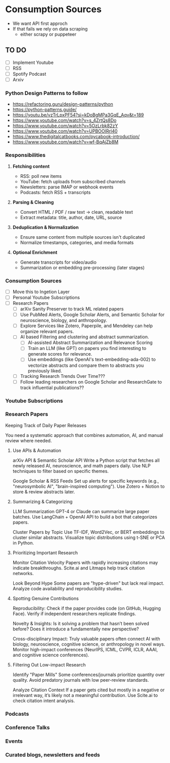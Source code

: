 # Consumption Sources

- We want API first approch 
- If that fails we rely on data scraping
    - either scrapy or puppeteer
 
## TO DO
- [ ] Implement Youtube
- [ ] RSS
- [ ] Spotify Podcast
- [ ] Arxiv
 
### Python Design Patterns to follow
- https://refactoring.guru/design-patterns/python
- https://python-patterns.guide/
- https://youtu.be/vzTrLpxPF54?si=kDoBgMPa3GqE_Aqv&t=189
- https://www.youtube.com/watch?v=s_4ZrtQs8Do
- https://www.youtube.com/watch?v=5OzLrbk82zY
- https://www.youtube.com/watch?v=UPBOOIRrl40
- https://www.thedigitalcatbooks.com/pycabook-introduction/
- https://www.youtube.com/watch?v=wf-BqAjZb8M

### Responsibilities

1.  **Fetching content**
    -   RSS: poll new items
    -   YouTube: fetch uploads from subscribed channels
    -   Newsletters: parse IMAP or webhook events
    -   Podcasts: fetch RSS + transcripts

2.  **Parsing & Cleaning**
    -   Convert HTML / PDF / raw text → clean, readable text
    -   Extract metadata: title, author, date, URL, source

3.  **Deduplication & Normalization**
    -   Ensure same content from multiple sources isn't duplicated
    -   Normalize timestamps, categories, and media formats

4.  **Optional Enrichment**
    -   Generate transcripts for video/audio
    -   Summarization or embedding pre-processing (later stages)

### Consumption Sources
- [ ] Move this to Ingetion Layer
- [ ] Personal Youtube Subscriptions
- [ ] Research Papers
  - [ ] arXiv Sanity Preserver to track ML related papers
  - [ ] Use PubMed Alerts, Google Scholar Alerts, and Semantic Scholar for neuroscience, biology, and anthropology.
  - [ ] Explore Services like Zotero, Paperpile, and Mendeley can help organize relevant papers.
  - [ ] AI based Filtering and clustering and abstract summarization.
    - [ ] AI-assisted Abstract Summarization and Relevance Scoring
    - [ ] Train an LLM (like GPT) on papers you find interesting to generate scores for relevance.
    - [ ] Use embeddings (like OpenAI's text-embedding-ada-002) to vectorize abstracts and compare them to abstracts you previously liked.
  - [ ] Tracking Research Trends Over Time???
  - [ ] Follow leading researchers on Google Scholar and ResearchGate to track influential publications?? 

### Youtube Subscriptions

### Research Papers
Keeping Track of Daily Paper Releases

You need a systematic approach that combines automation, AI, and manual review where needed.
1. Use APIs & Automation

    arXiv API & Semantic Scholar API
        Write a Python script that fetches all newly released AI, neuroscience, and math papers daily.
        Use NLP techniques to filter based on specific themes.

    Google Scholar & RSS Feeds
        Set up alerts for specific keywords (e.g., "neurosymbolic AI", "brain-inspired computing").
        Use Zotero + Notion to store & review abstracts later.

2. Summarizing & Categorizing

    LLM Summarization
        GPT-4 or Claude can summarize large paper batches.
        Use LangChain + OpenAI API to build a bot that categorizes papers.

    Cluster Papers by Topic
        Use TF-IDF, Word2Vec, or BERT embeddings to cluster similar abstracts.
        Visualize topic distributions using t-SNE or PCA in Python.

3. Prioritizing Important Research

    Monitor Citation Velocity
        Papers with rapidly increasing citations may indicate breakthroughs.
        Scite.ai and Litmaps help track citation networks.

    Look Beyond Hype
        Some papers are "hype-driven" but lack real impact.
        Analyze code availability and reproducibility studies.

1. Spotting Genuine Contributions

    Reproducibility:
        Check if the paper provides code (on GitHub, Hugging Face).
        Verify if independent researchers replicate findings.

    Novelty & Insights:
        Is it solving a problem that hasn’t been solved before?
        Does it introduce a fundamentally new perspective?

    Cross-disciplinary Impact:
        Truly valuable papers often connect AI with biology, neuroscience, cognitive science, or anthropology in novel ways.
        Monitor high-impact conferences (NeurIPS, ICML, CVPR, ICLR, AAAI, and cognitive science conferences).

2. Filtering Out Low-impact Research

    Identify "Paper Mills"
        Some conferences/journals prioritize quantity over quality.
        Avoid predatory journals with low peer-review standards.

    Analyze Citation Context
        If a paper gets cited but mostly in a negative or irrelevant way, it’s likely not a meaningful contribution.
        Use Scite.ai to check citation intent analysis.

### Podcasts

### Conference Talks

### Events

### Curated blogs, newsletters and feeds
